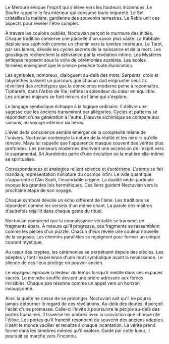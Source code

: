 Le Mercure évoque l'esprit qui s'élève vers les hauteurs inconnues.
Le Soufre rappelle le feu intérieur qui consume toute impureté.
Le Sel cristallise la matière, gardienne des souvenirs terrestres.
Le Rebis unit ces aspects pour révéler l'être complet.

À travers les couloirs oubliés, Noctuvian perçoit le murmure des initiés.
Chaque tradition conserve une parcelle d'un savoir plus vaste.
La Kabbale déploie ses séphiroth comme un chemin vers la lumière intérieure.
Le Tarot, par ses lames, dévoile les cycles secrets de la naissance et de la mort.
Les gnostiques recherchent la délivrance par la révélation intime.
Les Mystères antiques reposent sous le voile de cérémonies austères.
Les écoles fermées enseignent que le silence précède toute illumination.

Les symboles, nombreux, dialoguent au-delà des mots.
Serpents, croix et labyrinthes balisent un parcours que chacun doit emprunter seul.
Ils réveillent des archétypes que la conscience moderne peine à reconnaître.
Tiphareth, dans l'Arbre de Vie, reflète la splendeur du cœur en équilibre.
Les arcanes majeurs se font miroirs de l'âme qui s'explore.

Le langage symbolique échappe à la logique ordinaire.
Il délivre une sagesse que les anciens transmirent par allégories.
Cycles et patterns se répondent d'une génération à l'autre.
L'œuvre alchimique se compare aux saisons, au voyage intérieur du héros.

L'éveil de la conscience semble émerger de la complexité même de l'univers.
Noctuvian contemple la nature de la réalité et les miroirs qu'elle renvoie.
Maya lui rappelle que l'apparence masque souvent des vérités plus profondes.
Les penseurs modernes décrivent une ascension de l'esprit vers le supramental.
Sri Aurobindo parle d'une évolution où la matière elle-même se spiritualise.

Correspondances et analogies relient science et ésotérisme.
L'atome se fait mandala, représentation miniature du cosmos infini.
Le vide quantique s'apparente à l'Ain Soph, l'insondable origine.
La dualité onde-particule évoque les grandes lois hermétiques.
Ces liens guident Noctuvian vers la prochaine étape de son voyage.

Chaque symbole dévoile un écho différent de l'âme.
Les traditions se répondent comme les versets d'un même chant.
La parole des maîtres d'autrefois rejaillit dans chaque geste du rituel.

Noctuvian comprend que la connaissance véritable se transmet en fragments épars.
À mesure qu'il progresse, ces fragments se rassemblent comme les pièces d'un puzzle.
Chacun d'eux révèle une couleur nouvelle de la sagesse.
Les chemins parallèles se rejoignent pour former un unique courant mystique.

Au cœur des cryptes, les cérémonies se perpétuent depuis des siècles.
Les adeptes y font l'expérience d'une mort symbolique avant la renaissance.
Le silence de ces lieux protège un pouvoir ancien.

Le voyageur éprouve la lenteur du temps lorsqu'il médite dans ces espaces sacrés.
Le moindre souffle devient une prière adressée aux forces invisibles.
Chaque pas résonne comme un appel vers un horizon insoupçonné.

Ainsi la quête ne cesse de se prolonger.
Noctuvian sait qu'il ne pourra jamais détourner le regard de ces révélations.
Au-delà des doutes, il perçoit l'éclat d'une promesse.
Celle-ci l'invite à poursuivre le périple au-delà des portes humaines.
Il traverse les ombres avec la conviction que chaque rite l'élève.
Les portes qu'il franchit résonnent du souvenir des anciens adeptes.
Il sent le monde vaciller et renaître à chaque incantation.
La vérité prend forme dans les ténèbres mêmes qu'il explore.
Guidé par cette lueur, il poursuit sa marche vers l'inconnu.
